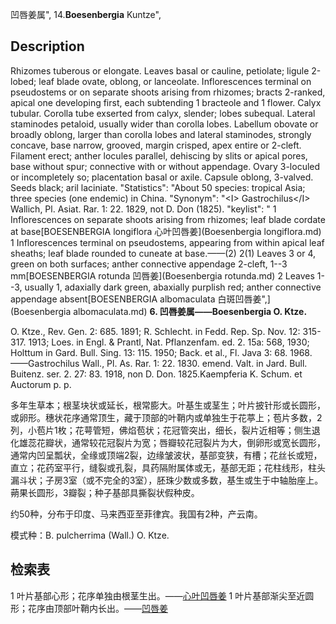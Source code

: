 凹唇姜属",
14.**Boesenbergia** Kuntze",

## Description
Rhizomes tuberous or elongate. Leaves basal or cauline, petiolate; ligule 2-lobed; leaf blade ovate, oblong, or lanceolate. Inflorescences terminal on pseudostems or on separate shoots arising from rhizomes; bracts 2-ranked, apical one developing first, each subtending 1 bracteole and 1 flower. Calyx tubular. Corolla tube exserted from calyx, slender; lobes subequal. Lateral staminodes petaloid, usually wider than corolla lobes. Labellum obovate or broadly oblong, larger than corolla lobes and lateral staminodes, strongly concave, base narrow, grooved, margin crisped, apex entire or 2-cleft. Filament erect; anther locules parallel, dehiscing by slits or apical pores, base without spur; connective with or without appendage. Ovary 3-loculed or incompletely so; placentation basal or axile. Capsule oblong, 3-valved. Seeds black; aril laciniate.
  "Statistics": "About 50 species: tropical Asia; three species (one endemic) in China.
  "Synonym": "&lt;I&gt; Gastrochilus&lt;/I&gt; Wallich, Pl. Asiat. Rar. 1: 22. 1829, not D. Don (1825).
  "keylist": "
1 Inflorescences on separate shoots arising from rhizomes; leaf blade cordate at base[BOESENBERGIA longiflora 心叶凹唇姜](Boesenbergia longiflora.md)
1 Inflorescences terminal on pseudostems, appearing from within apical leaf sheaths; leaf blade rounded to cuneate at base.——(2)
2(1) Leaves 3 or 4, green on both surfaces; anther connective appendage 2-cleft, 1--3 mm[BOESENBERGIA rotunda 凹唇姜](Boesenbergia rotunda.md)
2 Leaves 1--3, usually 1, adaxially dark green, abaxially purplish red; anther connective appendage absent[BOESENBERGIA albomaculata 白斑凹唇姜",](Boesenbergia albomaculata.md)
**6. 凹唇姜属——Boesenbergia O. Ktze.**

O. Ktze., Rev. Gen. 2: 685. 1891; R. Schlecht. in Fedd. Rep. Sp. Nov. 12: 315-317. 1913; Loes. in Engl. & Prantl, Nat. Pflanzenfam. ed. 2. 15a: 568, 1930; Holttum in Gard. Bull. Sing. 13: 115. 1950; Back. et al., Fl. Java 3: 68. 1968.——Gastrochilus Wall., Pl. As. Rar. 1: 22. 1830. emend. Valt. in Jard. Bull. Buitenz. ser. 2. 27: 83. 1918, non D. Don. 1825.Kaempferia K. Schum. et Auctorum p. p.

多年生草本；根茎块状或延长，根常膨大。叶基生或茎生；叶片披针形或长圆形，或卵形。穗状花序通常顶生，藏于顶部的叶鞘内或单独生于花葶上；苞片多数，2列，小苞片1枚；花萼管短，佛焰苞状；花冠管突出，细长，裂片近相等；侧生退化雄蕊花瓣状，通常较花冠裂片为宽；唇瓣较花冠裂片为大，倒卵形或宽长圆形，通常内凹呈瓢状，全缘或顶端2裂，边缘皱波状，基部变狭，有槽；花丝长或短，直立；花药室平行，缝裂或孔裂，具药隔附属体或无，基部无距；花柱线形，柱头漏斗状；子房3室（或不完全的3室），胚珠少数或多数，基生或生于中轴胎座上。蒴果长圆形，3瓣裂；种子基部具撕裂状假种皮。

约50种，分布于印度、马来西亚至菲律宾。我国有2种，产云南。

模式种：B. pulcherrima (Wall.) O. Ktze.

## 检索表

1 叶片基部心形；花序单独由根茎生出。——[心叶凹唇姜](Boesenbergia%20fallax.md)
1 叶片基部渐尖至近圆形；花序由顶部叶鞘内长出。——[凹唇姜](Boesenbergia%20rotunda.md)
